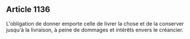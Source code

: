 Article 1136
----
L'obligation de donner emporte celle de livrer la chose et de la conserver
jusqu'à la livraison, à peine de dommages et intérêts envers le créancier.
